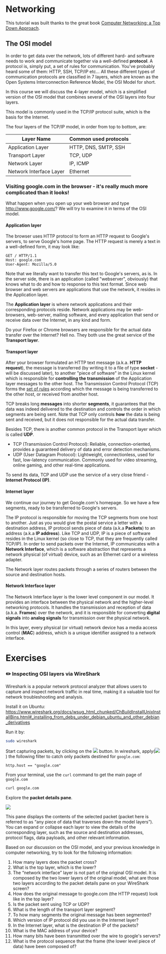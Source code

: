 # Networking

This tutorial was built thanks to the great book [Computer Networking: a Top Down Approach](https://gaia.cs.umass.edu/kurose_ross/).

## The OSI model


In order to get data over the network, lots of different hard- and software needs to work and communicate together via a well-defined **protocol**.
A protocol is, simply put, a set of rules for communication. You've probably heard some of them: HTTP, SSH, TCP/IP etc...
All these different types of communication protocols are classified in 7 layers, which are known as the Open Systems Interconnection Reference Model, the OSI Model for short.

In this course we will discuss the 4-layer model, which is a simplified version of the OSI model that combines several of the OSI layers into four layers.

This model is commonly used in the TCP/IP protocol suite, which is the basis for the Internet.

The four layers of the TCP/IP model, in order from top to bottom, are:

| Layer Name              | Common used protocols |
|-------------------------|-----------------------|
| Application Layer       | HTTP, DNS, SMTP, SSH  |
| Transport Layer         | TCP, UDP              |
| Network Layer           | IP, ICMP              |
| Network Interface Layer | Ethernet              |

### Visiting google.com in the browser - it's really much more complicated than it looks!

What happen when you open up your web browser and type http://www.google.com/? We will try to examine it in terms of the OSI model.

#### Application layer

The browser uses HTTP protocol to form an HTTP request to Google's servers, to serve Google's home page. 
The HTTP request is merely a text in a well-defined form, it may look like:

```text
GET / HTTP/1.1
Host: google.com
User-Agent: Mozilla/5.0
```

Note that we literally want to transfer this text to Google's servers, as is.
In the server side, there is an application (called "webserver", obviously) that knows what to do and how to response to this text format.
Since web browser and web servers are applications that use the network, it resides in the Application layer.

The **Application layer** is where network applications and their corresponding protocols reside. Network applications may be web-browsers, web-server, mailing software, and every application that send or receive data over the Internet, in any kind and form.

Do your Firefox or Chrome browsers are responsible for the actual data transfer over the Internet? Hell no.
They both use the great service of the **Transport layer**.

#### Transport layer

After your browser formulated an HTTP text message (a.k.a. **HTTP request**), the message is transferred (by writing it to a file of type **socket** - will be discussed later), to another "piece of software" in the Linux kernel which is responsible for **controlling the transmission** of the Application layer messages to the other host.
The Transmission Control Protocol (TCP) forms the [set of rules](https://www.ietf.org/rfc/rfc793.txt) according which the message is being transferred to the other host, or received from another host. 

TCP breaks long **messages** into shorter **segments**, it guarantees that the data was indeed delivered to the destination and controls the order in which segments are being sent.
Note that TCP only controls **how** the data is being sent and received, but it does not responsible for the actual data transfer. 

Besides TCP, there is another common protocol in the Transport layer which is called **UDP**.

- TCP (Transmission Control Protocol): Reliable, connection-oriented, provides a guaranteed delivery of data and error detection mechanisms. 
- UDP (User Datagram Protocol): Lightweight, connectionless, used for fast, low-latency communication. Commonly used for video streaming, online gaming, and other real-time applications.

To send its data, TCP and UDP use the service of a very close friend - **Internet Protocol (IP)**.


#### Internet layer

We continue our journey to get Google.com's homepage. 
So we have a few segments, ready to be transferred to Google's servers. 

The IP protocol is responsible for moving the TCP segments from one host to another.
Just as you would give the postal service a letter with a destination address, IP protocol sends piece of data (a.k.a **Packets**) to an address (a.k.a **IP address**).
Like TCP and UDP, IP is a piece of software resides in the Linux kernel (so close to TCP, that they are frequently called TCP/IP).
In order to send packets over the Internet, IP communicates with a **Network Interface**, which is a software abstraction that represents a network physical (of virtual) device, such as an Ethernet card or a wireless adapter.

The Network layer routes packets through a series of routers between the source and destination hosts.

#### Network Interface layer

The Network Interface layer is the lower level component in our model. 
It provides an interface between the physical network and the higher-level networking protocols.
It handles the transmission and reception of data (a.k.a. **Frames**) over the network, and it is responsible for converting **digital signals** into **analog signals** for transmission over the physical network.

In this layer, every physical (or virtual) network device has a media access control (**MAC**) address, which is a unique identifier assigned to a network interface. 

# Exercises

### :pencil2: Inspecting OSI layers via WireShark

Wireshark is a popular network protocol analyzer that allows users to capture and inspect network traffic in real time, making it a valuable tool for network troubleshooting and analysis.

Install it on Ubuntu:   
https://www.wireshark.org/docs/wsug_html_chunked/ChBuildInstallUnixInstallBins.html#_installing_from_debs_under_debian_ubuntu_and_other_debian_derivatives

Run it by:

```bash
sudo wireshark
```

Start capturing packets, by clicking on the ![][networking_wiresharkstart] button.
In wireshark, apply(![][networking_wireshark_apply]) the following filter to catch only packets destined for `google.com`:

```text
http.host == "google.com"
```

From your terminal, use the `curl` command to get the main page of `google.com`

```bash
curl google.com
```

Explore the **packet details pane**.

![][networking_wireshark_packet_pane]

This pane displays the contents of the selected packet (packet here is referred to as “any piece of data that traverses down the model layers”).
You can expand or collapse each layer to view the details of the corresponding layer, such as the source and destination addresses, protocol flags, data payloads, and other relevant information.

Based on our discussion on the OSI model, and your previous knowledge in computer networking, try to look for the following information:


1. How many layers does the packet cross?
2. What is the top layer, which is the lower?
3. The “network interface” layer is not part of the original OSI model. It is composed by the two lower layers of the original model, what are those two layers according to the packet details pane on your WireShark screen?
4. How does the original message to google.com (the HTTP request) look like in the top layer?
5. Is the packet sent using TCP or UDP?
6. What is the length of the transport layer segment?
7. To how many segments the original message has been segmented?
8. Which version of IP protocol did you use in the Internet layer?
9. In the Internet layer, what is the destination IP of the packets?
10. What is the MAC address of your device?
11. How many bits have been transmitted over the wire to google's servers?
12. What is the protocol sequence that the frame (the lower level piece of data) have been composed of?  

[networking_wiresharkstart]: https://exit-zero-academy.github.io/DevOpsTheHardWayAssets/img/networking_wiresharkstart.png
[networking_wireshark_apply]: https://exit-zero-academy.github.io/DevOpsTheHardWayAssets/img/networking_wireshark_apply.png
[networking_wireshark_packet_pane]: https://exit-zero-academy.github.io/DevOpsTheHardWayAssets/img/networking_wireshark_packet_pane.png